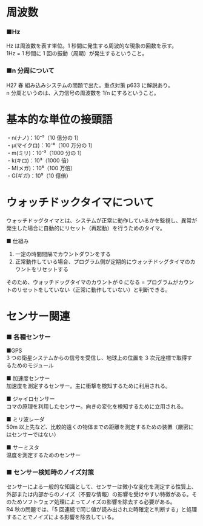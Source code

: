 # 周波数

### ■Hz

Hz は周波数を表す単位。1 秒間に発生する周波的な現象の回数を示す。  
1Hz = 1 秒間に 1 回の振動（周期）が発生するということ。

### ■n 分周について

H27 春 組み込みシステムの問題で出た。重点対策 p633 に解説あり。  
n 分周というのは、入力信号の周波数を 1/n にするということ。

# 基本的な単位の接頭語

・n(ナノ)：10⁻⁹（10 億分の 1）  
・μ(マイクロ)：10⁻⁶（100 万分の 1）  
・m(ミリ)：10⁻³（1000 分の 1）  
・k(キロ)：10³（1000 倍）  
・M(メガ)：10⁶（100 万倍）  
・G(ギガ)：10⁹（10 億倍）

# ウォッチドックタイマについて

ウォッチドッグタイマとは、システムが正常に動作しているかを監視し、異常が発生した場合に自動的にリセット（再起動）を行うためのタイマ。

■ 仕組み

1. 一定の時間間隔でカウントダウンをする
2. 正常動作している場合、プログラム側が定期的にウォッチドッグタイマのカウントをリセットする

そのため、ウォッチドッグタイマのカウントが 0 になる = プログラムがカウントのリセットをしていない（正常に動作していない）と判断できる。

# センサー関連

### ■ 各種センサー

■GPS  
3 つの衛星システムからの信号を受信し、地球上の位置を 3 次元座標で取得するためのモジュール

■ 加速度センサー  
加速度を測定するセンサー。主に衝撃を検知するために利用される。

■ ジャイロセンサー  
コマの原理を利用したセンサー。向きの変化を検知するために立用される。

■ ミリ波レーダ  
50m 以上先など、比較的遠くの物体までの距離を測定するための装置（厳密にはセンサーではない）

■ サーミスタ  
温度を測定するためのセンサー

### ■ センサー検知時のノイズ対策

センサーによる一般的な知識として、センサーは微小な変化を測定する性質上、外部または内部からのノイズ（不要な情報）の影響を受けやすい特徴がある。そのためソフトウェア処理によってノイズの影響を除去する必要がある。  
R4 秋の問題では、「5 回連続で同じ値が読み出された時確定と判断する」と処理することでノイズによる影響を除去している。
